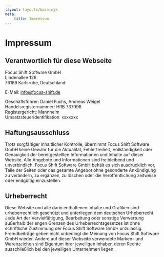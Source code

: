 ```yaml
---
layout: layouts/base.njk
meta:
    title: Impressum
---
```


# Impressum

## Verantwortlich für diese Webseite

Focus Shift Software GmbH  
Lindenallee 126  
76189 Karlsruhe, Deutschland

E-Mail: <a href="mailto:info@focus-shift.de">info@focus-shift.de</a>

Geschäftsführer: Daniel Fuchs, Andreas Weigel  
Handelsregisternummer: HRB 737998  
Registergericht: Mannheim  
Umsatzsteueridentifikation: xxxxxxx

## Haftungsausschluss

Trotz sorgfältiger inhaltlicher Kontrolle, übernimmt Focus Shift Software GmbH keine Gewähr für die Aktualität, Fehlerfreiheit, Vollständigkeit oder Genauigkeit der bereitgestellten Informationen und Inhalte auf dieser Website. Alle Angebote und Informationen sind freibleibend und unverbindlich. Focus Shift Software GmbH behält es sich ausdrücklich vor, Teile der Seiten oder das gesamte Angebot ohne gesonderte Ankündigung zu verändern, zu ergänzen, zu löschen oder die Veröffentlichung zeitweise oder endgültig einzustellen.

## Urheberrecht

Diese Website und alle darin enthaltenen Inhalte und Grafiken sind urheberrechtlich geschützt und unterliegen dem deutschen Urheberrecht. Jede Art der Vervielfältigung, Bearbeitung oder sonstige Verwertung außerhalb der engen Grenzen des Urheberrechtsgesetzes ist ohne schriftliche Zustimmung der Focus Shift Software GmbH unzulässig. Fremdbeiträge geben nicht unbedingt die Meinung von Focus Shift Software GmbH wieder. Andere auf dieser Webseite verwendete Marken- und Warenzeichen sind Eigentum ihrer jeweiligen Inhaber, deren Rechte ausschließlich bei den jeweiligen Unternehmen liegen.
